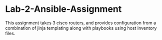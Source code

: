 # Lab-2-Ansible-Assignment

This assignment takes 3 cisco routers, and provides configuration from a combination of jinja templating along with playbooks using host inventory files.